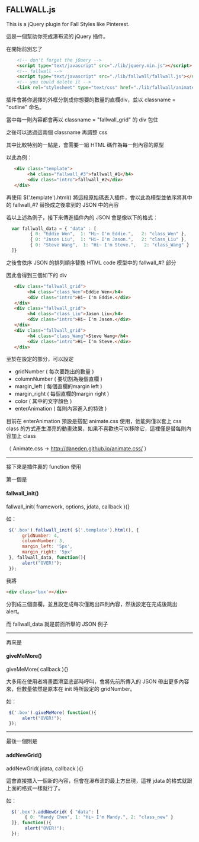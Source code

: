<h2>FALLWALL.js</h2>

This is a jQuery plugin for Fall Styles like Pinterest.

這是一個幫助你完成瀑布流的 jQuery 插件。

在開始前別忘了

```html
    <!-- don't forget the jQuery -->
	<script type="text/javascript" src="./lib/jquery.min.js"></script>
	<!-- fallwall -->
	<script type="text/javascript" src="./lib/fallwall/fallwall.js"></script>
	<!-- you could delete it -->
	<link rel="stylesheet" type="text/css" href="./lib/fallwall/animate.css">
```

插件會將你選擇的外框分割成你想要的數量的直欄div，並以 classname = "outline" 命名。

當中每一則內容都會再以 classname = "fallwall_grid" 的 div 包住

之後可以透過這兩個 classname 再調整 css

其中比較特別的一點是，會需要一組 HTML 碼作為每一則內容的原型

以此為例：

```html
   <div class="template">
        <h4 class="fallwall_#3">fallwall_#1</h4>
        <div class="intro">fallwall_#2</div>
   </div>
```

再使用 $('.template').html() 將這段原始碼丟入插件，會以此為模型並依序將其中的 fallwall_#? 替換成之後拿到的 JSON 中的內容

若以上述為例子，接下來傳進插件內的 JSON 會是像以下的格式：

```javascript
  var fallwall_data = { "data" : [
         { 0: "Eddie Wen",  1: "Hi~ I'm Eddie.",   2: "class_Wen" },
         { 0: "Jason Liu",  1: "Hi~ I'm Jason.",   2: "class_Liu" },
         { 0: "Steve Wang",  1: "Hi~ I'm Steve.",   2: "class_Wang" }
  ]}
```

之後會依序 JSON 的排列順序替換 HTML code 模型中的 fallwall_#? 部分

因此會得到三個如下的 div

```html
   <div class="fallwall_grid">
        <h4 class="class_Wen">Eddie Wen</h4>
        <div class="intro">Hi~ I'm Eddie.</div>
   </div>
   <div class="fallwall_grid">
        <h4 class="class_Liu">Jason Liu</h4>
        <div class="intro">Hi~ I'm Jason.</div>
   </div>
   <div class="fallwall_grid">
        <h4 class="class_Wang">Steve Wang</h4>
        <div class="intro">Hi~ I'm Steve.</div>
   </div>
```

至於在設定的部分，可以設定
<ul>
   <li>gridNumber ( 每次要跑出的數量 )</li>
   <li>columnNumber ( 要切割為幾個直欄 )</li>
   <li>margin_left ( 每個直欄的margin left )</li>
   <li>margin_right ( 每個直欄的margin right )</li>
   <li>color ( 其中的文字顏色 )</li>
   <li>enterAnimation ( 每則內容進入的特效 )</li>
</ul>

目前在 enterAnimation 預設是搭配 animate.css 使用，他能夠僅以套上 css class 的方式產生漂亮的動畫效果，如果不喜歡也可以移除它，這裡僅是替每則內容加上 class

（ Animate.css -> http://daneden.github.io/animate.css/ ）

******************************

接下來是插件裏的 function 使用

第一個是 <h4>fallwall_init()</h4>

fallwall_init( framework, options, jdata, callback ){}

如：

```javascript
 $('.box').fallwall_init( $('.template').html(), {
      gridNumber: 4,
      columnNumber: 3,
      margin_left: '5px',
      margin_right: '5px'
 }, fallwall_data, function(){
      alert("OVER!");
 });
```

我將

```html
<div class='box'></div>
```

分割成三個直欄，並且設定成每次僅跑出四則內容，然後設定在完成後跳出alert。

而 fallwall_data 就是前面所舉的 JSON 例子

******************************

再來是 <h4>giveMeMore()</h4>

giveMeMore( callback ){}

大多用在使用者將畫面滑至底部時呼叫，會將先前所傳入的 JSON 帶出更多內容來，但數量依然是原本在 init 時所設定的 gridNumber。

如：

```javascript
 $('.box').giveMeMore( function(){
      alert("OVER!");
 });
```

******************************

最後一個則是 <h4>addNewGrid()</h4>

addNewGrid( jdata, callback ){}

這會直接插入一個新的內容，但會在瀑布流的最上方出現，這裡 jdata 的格式就跟上面的格式一樣就行了。

如：

```javascript
  $('.box').addNewGrid( { "data": [
       { 0: "Mandy Chen", 1: "Hi~ I'm Mandy.", 2: "class_new" }
  ]}, function(){
       alert("OVER!");
  });
```

